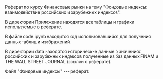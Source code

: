 Реферат по курсу Финансовые рынки на тему "Фондовые индексы: взаимодействие российских и зарубежных индексов".

В директории Приложение находятся все таблицы и графики используемые в реферате.

В файле code.ipynb находится код использовавшийся для получения данных таблиц и изображений.

В директории data находятся исторические данные о значениях российских и зарубежных индексов полученные из баз данных FINAM и THE WALL STREET JOURNAL (ссылки с реферате).

Файл "Фондовые индексы" --- реферат.
